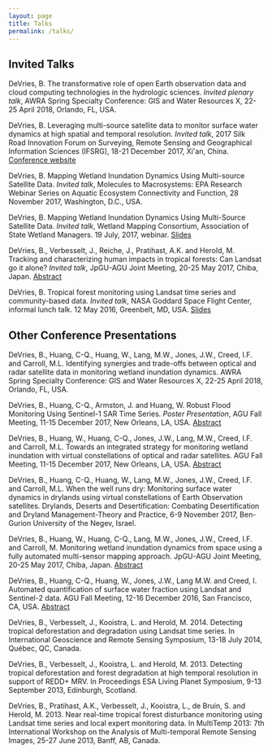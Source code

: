 ```yaml
---
layout: page
title: Talks
permalink: /talks/
---
```


## Invited Talks

DeVries, B. The transformative role of open Earth observation data and cloud computing technologies in the hydrologic sciences. *Invited plenary talk*, AWRA Spring Specialty Conference: GIS and Water Resources X, 22-25 April 2018, Orlando, FL, USA.

DeVries, B. Leveraging multi-source satellite data to monitor surface water dynamics at high spatial and temporal resolution. *Invited talk*, 2017 Silk Road Innovation Forum on Surveying, Remote Sensing and Geographical Information Sciences (IFSRG), 18-21 December 2017, Xi'an, China. [Conference website](http://www.ifsrg.com.cn/)

DeVries, B. Mapping Wetland Inundation Dynamics Using Multi-source Satellite Data. *Invited talk*, Molecules to Macrosystems: EPA Research Webinar Series on Aquatic Ecosystem Connectivity and Function, 28 November 2017, Washington, D.C., USA.

DeVries, B. Mapping Wetland Inundation Dynamics Using Multi-Source Satellite Data. *Invited talk*, Wetland Mapping Consortium, Association of State Wetland Managers. 19 July, 2017, webinar. [Slides](https://www.aswm.org/pdf_lib/mapping_webinar/mapping_wetland_inundation_dynamics_using_multi_source_satellite_data_devries_071917.pdf)

DeVries, B., Verbesselt, J., Reiche, J., Pratihast, A.K. and Herold, M. Tracking and characterizing human impacts in tropical forests: Can Landsat go it alone? *Invited talk*, JpGU-AGU Joint Meeting, 20-25 May 2017, Chiba, Japan. [Abstract](https://confit.atlas.jp/guide/event/jpguagu2017/subject/HGG01-04/tables?cryptoId=)

DeVries, B. Tropical forest monitoring using Landsat time series and community-based data. *Invited talk*, NASA Goddard Space Flight Center, informal lunch talk. 12 May 2016, Greenbelt, MD, USA. [Slides](http://bendevries.ca/nasa_goddard_sfc_talk/)

## Other Conference Presentations

DeVries, B., Huang, C-Q., Huang, W., Lang, M.W., Jones, J.W., Creed, I.F. and Carroll, M.L. Identifying synergies and trade-offs between optical and radar satellite data in monitoring wetland inundation dynamics. AWRA Spring Specialty Conference: GIS and Water Resources X, 22-25 April 2018, Orlando, FL, USA.

DeVries, B., Huang, C-Q., Armston, J. and Huang, W. Robust Flood Monitoring Using Sentinel-1 SAR Time Series. *Poster Presentation*, AGU Fall Meeting, 11-15 December 2017, New Orleans, LA, USA. [Abstract](https://agu.confex.com/agu/fm17/meetingapp.cgi/Paper/331365)

DeVries, B., Huang, W., Huang, C-Q., Jones, J.W., Lang, M.W., Creed, I.F. and Carroll, M.L. Towards an integrated strategy for monitoring wetland inundation with virtual constellations of optical and radar satellites. AGU Fall Meeting, 11-15 December 2017, New Orleans, LA, USA. [Abstract](https://agu.confex.com/agu/fm17/meetingapp.cgi/Paper/273070)

DeVries, B., Huang, C-Q., Huang, W., Lang, M.W., Jones, J.W., Creed, I.F. and Carroll, M.L. When the well runs dry: Monitoring surface water dynamics in drylands using virtual constellations of Earth Observation satellites. Drylands, Deserts and Desertification: Combating Desertification and Dryland Management-Theory and Practice, 6-9 November 2017, Ben-Gurion University of the Negev, Israel.

DeVries, B., Huang, W., Huang, C-Q., Lang, M.W., Jones, J.W., Creed, I.F. and Carroll, M. Monitoring wetland inundation dynamics from space using a fully automated multi-sensor mapping approach. JpGU-AGU Joint Meeting, 20-25 May 2017, Chiba, Japan. [Abstract](https://confit.atlas.jp/guide/event/jpguagu2017/subject/AHW34-14/tables?cryptoId=)

DeVries, B., Huang, C-Q., Huang, W., Jones, J.W., Lang M.W. and Creed, I. Automated quantification of surface water fraction using Landsat and Sentinel-2 data. AGU Fall Meeting, 12-16 December 2016, San Francisco, CA, USA. [Abstract](https://agu.confex.com/agu/fm16/meetingapp.cgi/Paper/136116)

DeVries, B., Verbesselt, J., Kooistra, L. and Herold, M. 2014. Detecting tropical deforestation and degradation using Landsat time series. In International Geoscience and Remote Sensing Symposium, 13-18 July 2014, Qu&eacute;bec, QC, Canada.

DeVries, B., Verbesselt, J., Kooistra, L. and Herold, M. 2013. Detecting tropical deforestation and forest degradation at high temporal resolution in support of REDD+ MRV. In Proceedings ESA Living Planet Symposium, 9-13 September 2013, Edinburgh, Scotland.

DeVries, B., Pratihast, A.K., Verbesselt, J., Kooistra, L., de Bruin, S. and Herold, M. 2013. Near real-time tropical forest disturbance monitoring using Landsat time series and local expert monitoring data. In MultiTemp 2013: 7th International Workshop on the Analysis of Multi-temporal Remote Sensing Images, 25-27 June 2013, Banff, AB, Canada.
